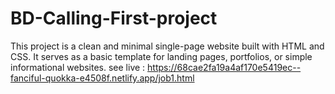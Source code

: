 # BD-Calling-First-project
This project is a clean and minimal single-page website built with HTML and CSS. It serves as a basic template for landing pages, portfolios, or simple informational websites.
see live : https://68cae2fa19a4af170e5419ec--fanciful-quokka-e4508f.netlify.app/job1.html
